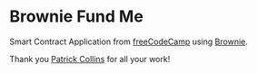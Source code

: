 # Brownie Fund Me
Smart Contract Application from [freeCodeCamp](https://www.freecodecamp.org/news/learn-solidity-blockchain-and-smart-contracts-in-a-free/) using [Brownie](https://github.com/eth-brownie/brownie).

Thank you [Patrick Collins](https://twitter.com/PatrickAlphaC) for all your work!
